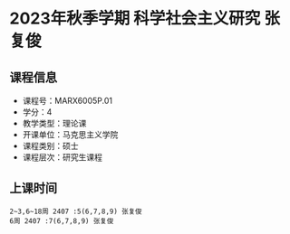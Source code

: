 # 2023年秋季学期 科学社会主义研究 张复俊






## 课程信息

- 课程号：MARX6005P.01
- 学分：4
- 教学类型：理论课
- 开课单位：马克思主义学院
- 课程类别：硕士
- 课程层次：研究生课程

## 上课时间

```
2~3,6~18周 2407 :5(6,7,8,9) 张复俊
6周 2407 :7(6,7,8,9) 张复俊
```

